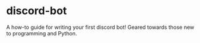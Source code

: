 # discord-bot
A how-to guide for writing your first discord bot! Geared towards those new to programming and Python.
